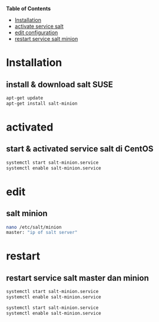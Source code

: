 **Table of Contents**

* [Installation](#installation)
* [activate service salt](#activated)
* [edit configuration](#edit)
* [restart service salt minion](#restart)

# Installation
## install & download salt SUSE
```bash
apt-get update
apt-get install salt-minion
```
# activated
## start & activated service salt di CentOS
```bash
systemctl start salt-minion.service
systemctl enable salt-minion.service
```

# edit
## salt minion
```bash
nano /etc/salt/minion
master: "ip of salt server"
```
# restart
## restart service salt master dan minion
```bash
systemctl start salt-minion.service
systemctl enable salt-minion.service

systemctl start salt-minion.service
systemctl enable salt-minion.service
```
